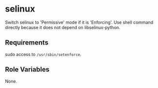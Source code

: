 # selinux

Switch selinux to 'Permissive' mode if it is 'Enforcing'.  Use shell command
directly because it does not depend on libselinux-python.

Requirements
------------

sudo access to `/usr/sbin/setenforce`.

Role Variables
--------------

None.
